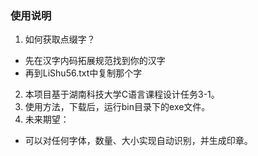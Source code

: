 ### 使用说明 ###
1. 如何获取点缀字？
+ 先在汉字内码拓展规范找到你的汉字
+ 再到LiShu56.txt中复制那个字

2. 本项目基于湖南科技大学C语言课程设计任务3-1。
3. 使用方法，下载后，运行bin目录下的exe文件。
4. 未来期望：
+ 可以对任何字体，数量、大小实现自动识别，并生成印章。